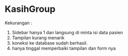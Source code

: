 # KasihGroup
Kekurangan :
1. Sidebar hanya 1 dan langsung di minta isi data pasien
2. Tampilan kurang menarik
3. koneksi ke database sudah berhasil.
4. hanya tinggal memperbaiki tampilan dan form nya
